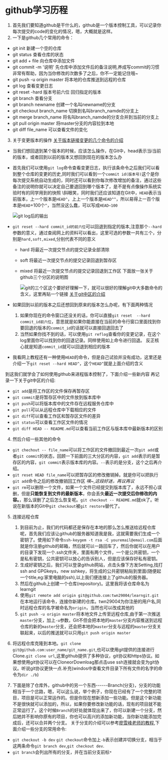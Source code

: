 # github学习历程
1. 首先我们要知道github是干什么的，github是一个版本控制工具，可以记录你每次提交的code的变化的情况，嗯，大概就是这样。
2. 一下是github几个常用的命令：
- git init 新建一个空的仓库
- git status 查看仓库的状态
- git add + file 向仓库中添加文件
- git commit -m '说明' 先仓库中添加文件后的备注说明,养成写commit的习惯非常有帮助，因为当你修改的次数多了之后，你不一定能记住哦~
- git push -u origin master 将本地的仓库推送到远程的仓库
- git log 查看变更日志
- git reset -hard 版本号前六位 回归指定的版本
- git branch 查看分支
- git branch newname 创建一个名叫newname的分支
- git checkout branch_name 切换到名叫branch_namde的分支上
- git merge branch_name 将名叫branch_namde的分支合并到当前的分支上
- git pull origin master 将master分支的内容拉到本地
- git diff file_name 可以查看文件的变化
3. 关于变更版本的操作
[关于版本链接变更的几个命令的介绍](https://www.jianshu.com/p/09dbd8dc7345)
- 当我们想回退到某个版本的时候，应该怎么操作，在Git中，head表示当i当前的版本，或者回到以前的版本又想回到现在的版本怎么办

- 首先我们可以使用`git log`命令查看变更日志，执行该条命令之后我们可以看到整个仓库的变更的历史,同时我们可以看到一个`commit id(版本号)`这个是你每次提交系统自动生成的，同时还可以看到你每次修改增加的备注，通过这些备注的说明你就可以决定自己要退回到哪个版本了，是不是有点像操作系统实验时有的同学用到的快照 \斜眼笑，同时我们还应该知道在Git中，`HEAD`表示当前版本，上一个版本是`HEAD^`，上上一个版本是`HEAD^^`，所以易得上一百个版本是`HEAD`+100个`^`，当然没这么蠢，可以写成`HEAD~100`

    ![git log后的输出](F:\git\learngit\Snipaste_2020-02-18_19-39-08.png)

- `git reset --hard commit_id的前六位`可以回退到指定的版本,注意那个`--hard`参数的意义，通过查阅网上的资料可以看出，这里可选的参数一共有三个，分别是`hard,soft,mixed`,分别代表不同的意义

    * hard 将最近一次提交节点的提交记录全部清除

    * soft 将最近一次提交节点的提交记录回退到暂存区

    * mixed 将最近一次提交节点的提交记录回退到工作区
      下面放一张关于github三个分区的说明图

      ![git的三个区](F:\git\learngit\git的三个区.png)这个要好好理解一下，就可以很好的理解git中大多数命令的含义，这里再贴一个链接
      [关于git中区的介绍](https://www.liaoxuefeng.com/wiki/896043488029600/897271968352576)

- 如果回到以前的版本之后还想回到原来的版本怎么办呢，有下面两种情况
    1.  如果你现在的命令窗口还没关的话，你可以直接`git reset  --hard commit_id前六位`，意思就是如果你能直接在当前的命令行窗口里面找到你要回退的版本的`commit_id`的话就可以直接回退回去了
    2.  当然如果你找不到的话，可以使用`git reflog`查看你的变更记录，在这个log里面你可以找到你的回退记录。同样使用如上命令进行回退。
    反正核心就是知道`commit_id`就可以回退到相应的版本
- 我看网上教程还有一种使用`HEAD`的命令，但是自己试验并没有成功，这里还是介绍一下`git reset --hard HEAD^`，这个`HEAD^`就是上面介绍的含义

到这我们就学会了如何使用github来进程版本控制了，下面介绍一些新内容
再记录一下关于git中区的介绍:
 - `git add`是将工作区的文件保存再暂存区
 - `git commit`是将暂存区中的文件放到版本库中
 - `git push`可以将版本库中的文件存在远程服务仓库中
 - `git pull`可以从远程仓库中下载相应的文件
 - `git diff`可以查看工作区和暂存区文件的差异
 - `git status`可以查看工作区文件的情况
 - `git diff HEAD -- README.md`可以查看当前工作区与版本库中最新版本的区别

 4. 然后介绍一些其他的命令
  - `git chechout -- file_name`可以将工作区的文件撤回到最近一次`git add`或者`git commit`的状态，回顾一下前面的三大分区的内容，`git add`表示的是暂存区的内容，`git commit`表示版本库的内容。`--`表示的是分支，这个之后再介绍。
  - `git reset HEAD file_name`可以把暂存区的修改撤销掉。就是你可以把执行`git add`命令之后的修改撤销回工作区
     *咦~,这段好迷，再议再议*
  - `git rm`可以删除一个文件，如果一个文件已经提交到版本库了，永远不担心误删，但是**只能恢复到文件的最新版本**，你会丢失**最近一次提交后你修改的内容。**，那么误删了之后怎么恢复呢。`git checkout -- README.md`就ok了。听说在新版本的Git中`git checkout`被`git restore`替代了。

5. 连接远程仓库
    1. 到目前为止，我们的代码都还是保存在本地的那么怎么推送给远程仓库呢，首先我们应该让github的服务器知道我是我，这就需要我们生成一个密钥了。使用如下命令`ssh-keygem -t rsa -C youremail@email.com`后面就是你注册github的邮箱，然后就可以一路回车了，然后你就可以在用户的目录下发现一个.ssh文件夹，里面有两个文件，一个是公共密钥，一个是私有密钥，公共密钥可以放心的告诉别人，但是应该保存好私有密钥。
    2. 生成好密钥之后，我们可以登录github网站，点击头像下方发Setting,找打ssh and GPGkeys，new sshkey，将生成的公共密钥粘贴到里面(随便起一个title,eg:家里电脑的ssh),以上我们便连接上了github的服务器。
    3. 然后在github上创建一个仓库(repository)。这里我将该仓库命名为learngit
    4. 使用`git remote add origin git@github.com:twn29004/learngit.git`在本地运行该命令，连接你新建的仓库。twn29004为你注册的用户名,同时远程仓库的名字被命名为`origin`，当然也可以改成其他的
    5. `git push -u origin master`将本地文件上传至远程仓库,由于第一次推送`master`分支，加上`-u`参数，Git不但会把本地的`master`分支内容推送到远程仓库的新的`master`分支，还会把本地的`master`分支与远程的`master`分支关联起来，以后的推送就可以只用`git push origin master`

6. 将远程仓库克隆到本地。`git clone git@github.com:user_name/git_name.git`,也可以使用git提供的连接进行Clone.`git clone url`,这里github提供了多种协议，git协议和https协议。如果想使用git协议可以在CloneorDownloag那点击use ssh连接就会变为git协议。听说git协议更快一点.补充(windos中查看文件目录下所有文件的名字的命令为`dir ./b`)

7. 下面是除了仓库外，github中的另一个东西------Branch(分支)，分支的功能相当于一个岔路，嗯，可以这么说，举个例子，你现在已经有了一个完整的项目，项目是可以正常运作的。但是你现在想新添加一些功能。但是这个新功能不是很快就可以添加的，所以，如果你要修改新功能的话，现有的项目就不能正常运行了。这个时候`Branch`的好处就体现出来了，你可以新建一个分支，然后她并不影响你原有的项目，你也可以高兴的添加新功能，当你新功能添加完成后，还可以合并两个分支。
关于分支的介绍可以参考[廖雪峰老师的教程](https://www.liaoxuefeng.com/wiki/896043488029600/900003767775424),下面介绍一些分支的常用命令:
- `git checkout -b dev` `git checkout`命令加上`-b`表示创建并切换分支，相当于这两条命令`git branch dev`,`git checkout dev`.
- `git branch`会列出所有的分支，并在当前分支前标`*`



